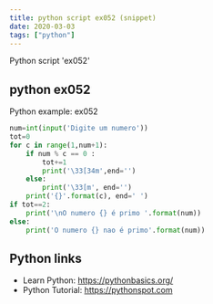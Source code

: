 ```yaml
---
title: python script ex052 (snippet)
date: 2020-03-03
tags: ["python"]
---
```

Python script 'ex052'


## python ex052

Python example: ex052

```python
num=int(input('Digite um numero'))
tot=0
for c in range(1,num+1):
    if num % c == 0 :
        tot+=1
        print('\33[34m',end='')
    else:
        print('\33[m', end='')
    print('{}'.format(c), end=' ')
if tot==2:
    print('\nO numero {} é primo '.format(num))
else:
    print('O numero {} nao é primo'.format(num))

```

## Python links

- Learn Python: https://pythonbasics.org/
- Python Tutorial: https://pythonspot.com
